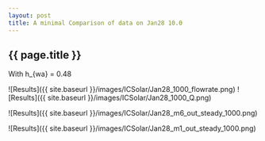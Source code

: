 ```yaml
---
layout: post
title: A minimal Comparison of data on Jan28 10.0
---
```

{{ page.title }}
-----------------
With h_{wa} = 0.48

![Results]({{ site.baseurl }}/images/ICSolar/Jan28_1000_flowrate.png) ![Results]({{ site.baseurl }}/images/ICSolar/Jan28_1000_Q.png)

![Results]({{ site.baseurl }}/images/ICSolar/Jan28_m6_out_steady_1000.png)

![Results]({{ site.baseurl }}/images/ICSolar/Jan28_m1_out_steady_1000.png)

